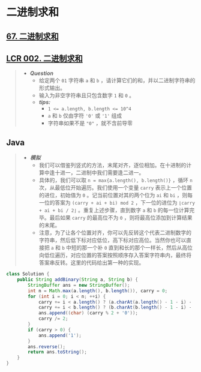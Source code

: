 # 二进制求和

## [67. 二进制求和](https://leetcode.cn/problems/add-binary/)

## [LCR 002. 二进制求和](https://leetcode.cn/problems/JFETK5/)

> - ***Question***
>   - 给定两个 `01` 字符串 `a` 和 `b` ，请计算它们的和，并以二进制字符串的形式输出。
>   - 输入为非空字符串且只包含数字 `1` 和 `0` 。
>   - ***tips:***
>     - `1 <= a.length, b.length <= 10^4`
>     - `a` 和 `b` 仅由字符 `'0'` 或 `'1'` 组成
>     - 字符串如果不是 `"0"` ，就不含前导零

## Java

> - ***模拟***
>   - 我们可以借鉴列竖式的方法，末尾对齐，逐位相加。在十进制的计算中逢十进一，二进制中我们需要逢二进一。
>   - 具体的，我们可以取 `n = max{a.length(), b.length()}` ，循环 `n` 次，从最低位开始遍历。我们使用一个变量 `carry` 表示上一个位置的进位，初始值为 `0` 。记当前位置对其的两个位为 `ai` 和 `bi` ，则每一位的答案为 `(carry + ai + bi) mod 2` ，下一位的进位为 `⌊carry + ai + bi / 2⌋` 。重复上述步骤，直到数字 `a` 和 `b` 的每一位计算完毕。最后如果 `carry` 的最高位不为 `0` ，则将最高位添加到计算结果的末尾。
>   - 注意，为了让各个位置对齐，你可以先反转这个代表二进制数字的字符串，然后低下标对应低位，高下标对应高位。当然你也可以直接把 `a` 和 `b` 中短的那一个补 `0` 直到和长的那个一样长，然后从高位向低位遍历，对应位置的答案按照顺序存入答案字符串内，最终将答案串反转。这里的代码给出第一种的实现。

```java
class Solution {
    public String addBinary(String a, String b) {
        StringBuffer ans = new StringBuffer();
        int n = Math.max(a.length(), b.length()), carry = 0;
        for (int i = 0; i < n; ++i) {
            carry += i < a.length() ? (a.charAt(a.length() - 1 - i) - '0') : 0;
            carry += i < b.length() ? (b.charAt(b.length() - 1 - i) - '0') : 0;
            ans.append((char) (carry % 2 + '0'));
            carry /= 2;
        }
        if (carry > 0) {
            ans.append('1');
        }
        ans.reverse();
        return ans.toString();
    }
}
```
